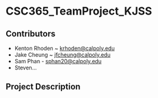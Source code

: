# CSC365_TeamProject_KJSS
## Contributors
- Kenton Rhoden ~ krhoden@calpoly.edu
- Jake Cheung ~ jfcheung@calpoly.edu
- Sam Phan - sphan20@calpoly.edu
- Steven...
## Project Description
